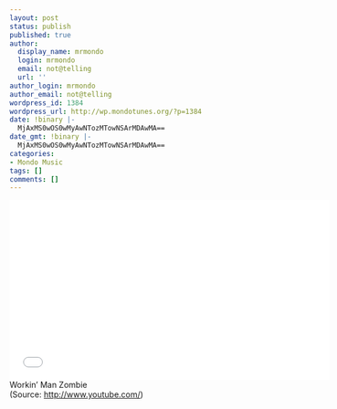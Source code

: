 ```yaml
---
layout: post
status: publish
published: true
author:
  display_name: mrmondo
  login: mrmondo
  email: not@telling
  url: ''
author_login: mrmondo
author_email: not@telling
wordpress_id: 1384
wordpress_url: http://wp.mondotunes.org/?p=1384
date: !binary |-
  MjAxMS0wOS0wMyAwNTozMTowNSArMDAwMA==
date_gmt: !binary |-
  MjAxMS0wOS0wMyAwNTozMTowNSArMDAwMA==
categories:
- Mondo Music
tags: []
comments: []
---
```

<iframe width="560" height="315" src="//www.youtube.com/embed/gFCaIspV7n4" frameborder="0"> </iframe>
Workin&#8217; Man Zombie
<div class="attribution">(<span>Source:</span> <a href="http://www.youtube.com/">http://www.youtube.com/</a>)</div>
